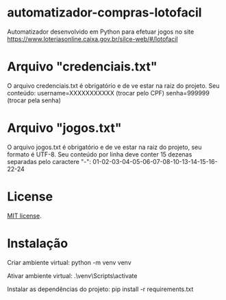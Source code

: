 # automatizador-compras-lotofacil
Automatizador desenvolvido em Python para efetuar jogos no site https://www.loteriasonline.caixa.gov.br/silce-web/#/lotofacil



# Arquivo "credenciais.txt"
O arquivo credenciais.txt é obrigatório e de ve estar na raiz do projeto.
Seu conteúdo:
username=XXXXXXXXXXX (trocar pelo CPF)
senha=999999 (trocar pela senha)

# Arquivo "jogos.txt"
O arquivo jogos.txt é obrigatório e de ve estar na raiz do projeto, seu formato é UTF-8.
Seu conteúdo por linha deve conter 15 dezenas separadas pelo caractere "-":
01-02-03-04-05-06-07-08-10-13-14-15-16-22-24

# License
[MIT license](https://opensource.org/licenses/MIT).

# Instalação
Criar ambiente virtual:
python -m venv venv

Ativar ambiente virtual:
.\venv\Scripts\activate

Instalar as dependências do projeto:
pip install -r requirements.txt